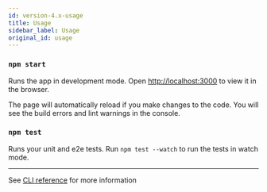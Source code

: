 ```yaml
---
id: version-4.x-usage
title: Usage
sidebar_label: Usage
original_id: usage
---
```


### `npm start`

Runs the app in development mode.
Open [http://localhost:3000](http://localhost:3000) to view it in the browser.

The page will automatically reload if you make changes to the code. You will see the build errors and lint warnings in the console.

### `npm test`

Runs your unit and e2e tests. Run `npm test --watch` to run the tests in watch mode.

---

See [CLI reference](../api/cli.md) for more information
